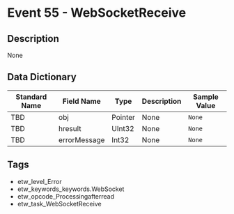 # Event 55 - WebSocketReceive

## Description
None

## Data Dictionary
|Standard Name|Field Name|Type|Description|Sample Value|
|---|---|---|---|---|
|TBD|obj|Pointer|None|`None`|
|TBD|hresult|UInt32|None|`None`|
|TBD|errorMessage|Int32|None|`None`|

## Tags
* etw_level_Error
* etw_keywords_keywords.WebSocket
* etw_opcode_Processingafterread
* etw_task_WebSocketReceive